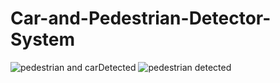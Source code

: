 # Car-and-Pedestrian-Detector-System

![pedestrian and carDetected ](https://user-images.githubusercontent.com/99634911/188266330-44e339c4-986a-4a20-afcd-118063b350cd.jpg)
![pedestrian detected](https://user-images.githubusercontent.com/99634911/188266341-23ff5343-c59c-44a8-9295-0685ac2fce10.jpg)
